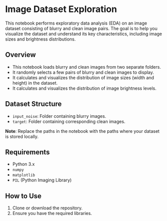 # Image Dataset Exploration

This notebook performs exploratory data analysis (EDA) on an image dataset consisting of blurry and clean image pairs. The goal is to help you visualize the dataset and understand its key characteristics, including image sizes and brightness distributions.

## Overview
- This notebook loads blurry and clean images from two separate folders.
- It randomly selects a few pairs of blurry and clean images to display.
- It calculates and visualizes the distribution of image sizes (width and height) in the dataset.
- It calculates and visualizes the distribution of image brightness levels.

## Dataset Structure
- `input_noise`: Folder containing blurry images.
- `target`: Folder containing corresponding clean images.

**Note**: Replace the paths in the notebook with the paths where your dataset is stored locally.

## Requirements
- Python 3.x
- `numpy`
- `matplotlib`
- `PIL` (Python Imaging Library)

## How to Use
1. Clone or download the repository.
2. Ensure you have the required libraries.
